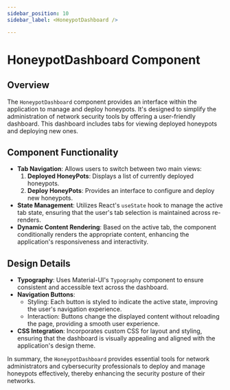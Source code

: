 ```yaml
---
sidebar_position: 10
sidebar_label: <HoneypotDashboard />

---
```


# HoneypotDashboard Component

## Overview
The `HoneypotDashboard` component provides an interface within the application to manage and deploy honeypots. It's designed to simplify the administration of network security tools by offering a user-friendly dashboard. This dashboard includes tabs for viewing deployed honeypots and deploying new ones.

## Component Functionality
- **Tab Navigation**: Allows users to switch between two main views:
  1. **Deployed HoneyPots**: Displays a list of currently deployed honeypots.
  2. **Deploy HoneyPots**: Provides an interface to configure and deploy new honeypots.
- **State Management**: Utilizes React's `useState` hook to manage the active tab state, ensuring that the user's tab selection is maintained across re-renders.
- **Dynamic Content Rendering**: Based on the active tab, the component conditionally renders the appropriate content, enhancing the application's responsiveness and interactivity.

## Design Details
- **Typography**: Uses Material-UI's `Typography` component to ensure consistent and accessible text across the dashboard.
- **Navigation Buttons**:
  - Styling: Each button is styled to indicate the active state, improving the user's navigation experience.
  - Interaction: Buttons change the displayed content without reloading the page, providing a smooth user experience.
- **CSS Integration**: Incorporates custom CSS for layout and styling, ensuring that the dashboard is visually appealing and aligned with the application's design theme.

In summary, the `HoneypotDashboard` provides essential tools for network administrators and cybersecurity professionals to deploy and manage honeypots effectively, thereby enhancing the security posture of their networks.
